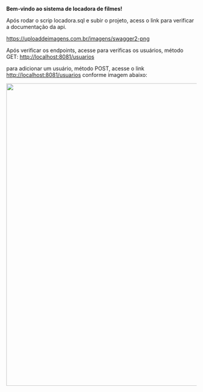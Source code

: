 <b>Bem-vindo ao sistema de locadora de filmes!</b>

Após rodar o scrip locadora.sql e subir o projeto, acess o link para verificar a documentação da api.

<a href="https://uploaddeimagens.com.br/imagens/swagger2-png">https://uploaddeimagens.com.br/imagens/swagger2-png</a>

Após verificar os endpoints, acesse para verificas os usuários, método GET:
<a href="http://localhost:8081/usuarios">http://localhost:8081/usuarios</a>

para adicionar um usuário, método POST, acesse o link
<a href="http://localhost:8081/usuarios">http://localhost:8081/usuarios</a> 
conforme imagem abaixo:


<img src="https://imgur.com/QrE11jw.png" width="1240" height="800">
